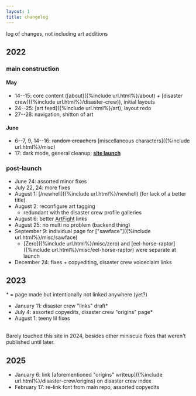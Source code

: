 ```yaml
---
layout: 1
title: changelog
---
```

log of changes, not including art additions

## 2022
### main construction
#### May
- 14--15: core content ([about]({%include url.html%}/about) + [disaster crew]({%include url.html%}/disaster-crew)), initial layouts
- 24--25: [art feed]({%include url.html%}/art), layout redo
- 27--28: navigation, shitton of art

#### June
- 6--7, 9, 14--16: ~~random creachers~~ [miscellaneous characters]({%include url.html%}/misc)
- 17: dark mode, general cleanup; <b>[site launch](https://www.deviantart.com/a-flyleaf/art/toyhouse-but-make-it-my-city-now-919614287)</b>

### post-launch
- June 24: assorted minor fixes
- July 22, 24: more fixes
- August 1: [/newhell]({%include url.html%}/newhell) (for lack of a better title)
- August 2: reconfigure art tagging
	- redundant with the disaster crew profile galleries
- August 6: better [ArtFight](https://a-flyleaf.github.io/artfight/etc/roster) links
- August 25: no multi no problem (backend thing)<!--had a "multi: y" for any art with multiple characters (multiple thumbnails), but swapped out "if.multi" for "if.art.tags.size>1"-->
- September 9: individual page for ["sawface"]({%include url.html%}/misc/sawface)
	- [Zero]({%include url.html%}/misc/zero) and [eel-horse-raptor]({%include url.html%}/misc/eel-horse-raptor) were separate at launch
- December 24: fixes + copyediting, disaster crew voiceclaim links

## 2023
\* = page made but intentionally not linked anywhere (yet?)

- January 11: disaster crew "links" draft\*
- July 4: assorted copyedits, disaster crew "origins" page\*
- August 1: teeny lil fixes

<br>
Barely touched this site in 2024, besides other miniscule fixes that weren't published until later.

## 2025
- January 6: link [aforementioned "origins" writeup]({%include url.html%}/disaster-crew/origins) on disaster crew index
- February 17: re-link font from main repo, assorted copyedits